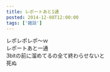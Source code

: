 ```yaml
---
title: レポートあと1通
posted: 2014-12-08T12:00:00
tags: ['雑談']
---
```


レポレポレポ～ｗ  
レポートあと一通  
3bitの前に溜めてるの全て終わらせないと  
死ぬ

